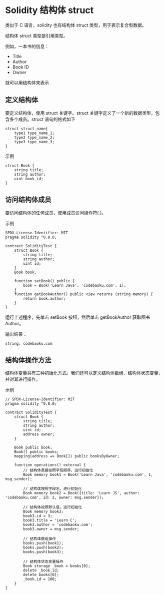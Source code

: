 # Solidity 结构体 struct

类似于 C 语言，solidity 也有结构体 struct 类型，用于表示复合型数据。

结构体 struct 类型是引用类型。

例如，一本书的信息：

- Title
- Author
- Book ID
- Owner

就可以用结构体来表示

## 定义结构体

要定义结构体，使用 struct 关键字。struct 关键字定义了一个新的数据类型，包含多个成员。struct 语句的格式如下

```solidity
struct struct_name{
    type1 type_name_1;
    type2 type_name_2;
    type3 type_name_3;
}
```

示例

```solidity
struct Book {
    string title;
    string author;
    uint book_id;
}
```

## 访问结构体成员

要访问结构体的任何成员，使用成员访问操作符(.)。

示例

```solidity
SPDX-License-Identifier: MIT
pragma solidity ^0.8.0;

contract SolidityTest {
    struct Book {
        string title;
        string author;
        uint id;
    }
    Book book;

    function setBook() public {
        book = Book('Learn Java', 'codebaoku.com', 1);
    }
    function getBookAuthor() public view returns (string memory) {
        return book.author;
    }
}
```

运行上述程序，先单击 setBook 按钮，然后单击 getBookAuthor 获取图书 Author。

输出结果：

```solidity
string: codebaoku.com
```

## 结构体操作方法

结构体变量共有三种初始化方式。我们还可以定义结构体数组、结构体状态变量，并对其进行操作。

示例

```solidity 
// SPDX-License-Identifier: MIT
pragma solidity ^0.8.0;

contract SolidityTest {
    struct Book {
        string title;
        string author;
        uint id;
        address owner;
    }

    Book public book;
    Book[] public books;
    mapping(address => Book[]) public booksByOwner;

    function operations() external {
        // 结构体直接按照字段顺序，进行初始化
        Book memory book1 = Book('Learn Java', 'codebaoku.com', 1, msg.sender);

        // 结构体按照字段名，进行初始化
        Book memory book2 = Book({title: 'Learn JS', author: 'codebaoku.com', id: 2, owner: msg.sender});

        // 结构体按照默认值，进行初始化
        Book memory book3;
        book3.id = 3;
        book3.title = 'Learn C';
        book3.author = 'codebaoku.com';
        book3.owner = msg.sender;

        // 结构体数组操作
        books.push(book1);
        books.push(book2);
        books.push(book3);

        // 结构体状态变量操作
        Book storage _book = books[0];
        delete _book.id;
        delete books[0];
        _book.id = 100;
    }
}
```
